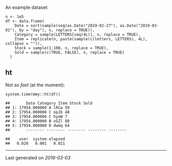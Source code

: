 An example dataset:

    n <- 1e5
    df <- data.frame(
        Date = sort(sample(seq(as.Date("2019-02-27"), as.Date("2019-03-01"), by = "day"), n, replace = TRUE)),
        Category = sample(LETTERS[seq(4L)], n, replace = TRUE),
        Item = replicate(n, paste(sample(c(letters, LETTERS), 4L), collapse = "")),
        Stock = sample(1:100, n, replace = TRUE),
        Sold = sample(c(TRUE, FALSE), n, replace = TRUE)
      )

ht
--

Not so *fast* (at the moment):

    system.time(mmy::ht(df))

    ##       Date Category Item Stock Sold 
    ## 1: 17954.000000 A lRCw 59     
    ## 2: 17954.000000 C opJb 48     
    ## 3: 17954.000000 C hyoW 7      
    ## 4: 17954.000000 B xGZl 80     
    ## 5: 17954.000000 D dwmq 64     
    ##       -------- -------- -------- -------- --------

    ##    user  system elapsed 
    ##   0.020   0.001   0.021

------------------------------------------------------------------------

Last generated on *2019-03-03*
